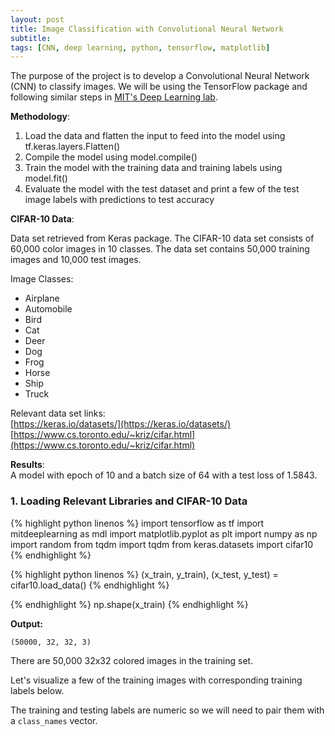 ```yaml
---
layout: post
title: Image Classification with Convolutional Neural Network
subtitle:
tags: [CNN, deep learning, python, tensorflow, matplotlib]
---
```


The purpose of the project is to develop a Convolutional Neural Network (CNN) to classify images. We will be using the TensorFlow package and following similar steps in [MIT's Deep Learning lab](https://github.com/aamini/introtodeeplearning/blob/master/lab2/Part1_MNIST.ipynb).

__Methodology__:

1. Load the data and flatten the input to feed into the model using tf.keras.layers.Flatten()
2. Compile the model using model.compile()
3. Train the model with the training data and training labels using model.fit()
4. Evaluate the model with the test dataset and print a few of the test image labels with predictions to test accuracy

__CIFAR-10 Data__:

Data set retrieved from Keras package. The CIFAR-10 data set consists of 60,000 color images in 10 classes. The data set contains 50,000 training images and 10,000 test images.

Image Classes:
* Airplane
* Automobile
* Bird
* Cat
* Deer
* Dog
* Frog
* Horse
* Ship
* Truck

Relevant data set links:  
[https://keras.io/datasets/](https://keras.io/datasets/)    
[https://www.cs.toronto.edu/~kriz/cifar.html](https://www.cs.toronto.edu/~kriz/cifar.html)


__Results__:   
A model with epoch of 10 and a batch size of 64 with a test loss of 1.5843.

### 1. Loading Relevant Libraries and CIFAR-10 Data

{% highlight python linenos %}
import tensorflow as tf
import mitdeeplearning as mdl
import matplotlib.pyplot as plt
import numpy as np
import random
from tqdm import tqdm
from keras.datasets import cifar10
{% endhighlight %}


{% highlight python linenos %}
(x_train, y_train), (x_test, y_test) = cifar10.load_data()
{% endhighlight %}

{% endhighlight %}
np.shape(x_train)
{% endhighlight %}

**Output:**
```
(50000, 32, 32, 3)
```

There are 50,000 32x32 colored images in the training set.

Let's visualize a few of the training images with corresponding training labels below.

The training and testing labels are numeric so we will need to
pair them with a `class_names` vector.

<!-- {% highlight python linenos %}
class_names = ['airplane', 'automobile', 'bird', 'cat', 'deer', 'dog',
               'frog', 'horse', 'ship', 'truck']

# Plot 25 random images from the training set with labels
random_inds = np.random.choice(50000,25)
plt.figure(figsize=(12,12))
for i in range(25):
    plt.subplot(5,5,i+1)
    image_ind = random_inds[i]
    plt.imshow(x_train[image_ind])
    plt.xlabel(class_names[y_train[image_ind][0]])
    plt.xticks([])
    plt.yticks([])
    plt.grid(False)
plt.show()
{% endhighlight %}


![png](/assets/img/CNN_files/CNN_files_1.png)


**Noramlize training images and testing images**

{% highlight python linenos %}
train_images = (x_train/255.).astype(np.float32)
train_labels = y_train
test_images = (x_test/255.).astype(np.float32)
test_labels = y_test
{% endhighlight %}

### 2. Compiling the Model


{% highlight python linenos %}
def build_cnn_model():

    cnn_model = tf.keras.Sequential([

        # Defining the first convolutional layer
        tf.keras.layers.Conv2D(kernel_size=(3,3), filters=32, activation=tf.nn.relu, input_shape=(32, 32, 3)),

        # Defining the first max pooling layer
        tf.keras.layers.MaxPool2D(pool_size=(2,2)),

        # Defining the second convolutional layer
        tf.keras.layers.Conv2D(kernel_size=(3,3), filters=64, activation=tf.nn.relu),

        # Defining the second max pooling layer
        tf.keras.layers.MaxPool2D(pool_size=(2,2)),

        # Flattening image and label vectors
        tf.keras.layers.Flatten(),

        # Defining the last Dense layer to output the classification probabilities
        tf.keras.layers.Dense(64, activation=tf.nn.relu),

        # Defining Dense layer to output classification probabilities
        tf.keras.layers.Dense(10, activation=tf.nn.softmax)
    ])

    return cnn_model

cnn_model = build_cnn_model()
{% endhighlight %}


{% highlight python linenos %}
# Initialize the model by passing some data through
cnn_model.predict(train_images[[0]])

# Print the summary of the layers in the model
print(cnn_model.summary())
{% endhighlight %}

**Output:**  

    Model: "sequential"
    _________________________________________________________________
    Layer (type)                 Output Shape              Param #   
    =================================================================
    conv2d (Conv2D)              (None, 30, 30, 32)        896       
    _________________________________________________________________
    max_pooling2d (MaxPooling2D) (None, 15, 15, 32)        0         
    _________________________________________________________________
    conv2d_1 (Conv2D)            (None, 13, 13, 64)        18496     
    _________________________________________________________________
    max_pooling2d_1 (MaxPooling2 (None, 6, 6, 64)          0         
    _________________________________________________________________
    flatten (Flatten)            (None, 2304)              0         
    _________________________________________________________________
    dense (Dense)                (None, 64)                147520    
    _________________________________________________________________
    dense_1 (Dense)              (None, 10)                650       
    =================================================================
    Total params: 167,562
    Trainable params: 167,562
    Non-trainable params: 0
    _________________________________________________________________
    None


**Compiling the model with the parameters below.**

- Adam optimizer   
- Learning rate of .001      
- Sparse Categorical Crossentropy Loss   


{% highlight python linenos %}
cnn_model.compile(optimizer=tf.keras.optimizers.Adam(learning_rate=1e-3),
              loss='sparse_categorical_crossentropy',
              metrics=['sparse_categorical_crossentropy'])
{% endhighlight %}

### 3. Training the Model

{% highlight python linenos %}
BATCH_SIZE=64
EPOCHS=10

modfit=cnn_model.fit(train_images, train_labels, batch_size=BATCH_SIZE, epochs=EPOCHS,
          validation_data=(test_images, test_labels))
{% endhighlight %}

    Train on 50000 samples, validate on 10000 samples
    Epoch 1/10
    50000/50000 [==============================] - 20s 391us/sample - loss: 0.3894 - sparse_categorical_crossentropy: 0.3894 - val_loss: 1.0823 - val_sparse_categorical_crossentropy: 1.0823
    Epoch 2/10
    50000/50000 [==============================] - 19s 372us/sample - loss: 0.3628 - sparse_categorical_crossentropy: 0.3628 - val_loss: 1.1945 - val_sparse_categorical_crossentropy: 1.1945
    Epoch 3/10
    50000/50000 [==============================] - 19s 380us/sample - loss: 0.3376 - sparse_categorical_crossentropy: 0.3377 - val_loss: 1.1977 - val_sparse_categorical_crossentropy: 1.1977
    Epoch 4/10
    50000/50000 [==============================] - 19s 384us/sample - loss: 0.3162 - sparse_categorical_crossentropy: 0.3162 - val_loss: 1.2850 - val_sparse_categorical_crossentropy: 1.2850
    Epoch 5/10
    50000/50000 [==============================] - 19s 373us/sample - loss: 0.2988 - sparse_categorical_crossentropy: 0.2988 - val_loss: 1.3134 - val_sparse_categorical_crossentropy: 1.3134
    Epoch 6/10
    50000/50000 [==============================] - 19s 381us/sample - loss: 0.2772 - sparse_categorical_crossentropy: 0.2772 - val_loss: 1.3929 - val_sparse_categorical_crossentropy: 1.3929
    Epoch 7/10
    50000/50000 [==============================] - 21s 419us/sample - loss: 0.2608 - sparse_categorical_crossentropy: 0.2608 - val_loss: 1.4771 - val_sparse_categorical_crossentropy: 1.4771
    Epoch 8/10
    50000/50000 [==============================] - 28s 569us/sample - loss: 0.2373 - sparse_categorical_crossentropy: 0.2373 - val_loss: 1.5166 - val_sparse_categorical_crossentropy: 1.5166
    Epoch 9/10
    50000/50000 [==============================] - 28s 568us/sample - loss: 0.2179 - sparse_categorical_crossentropy: 0.2179 - val_loss: 1.6101 - val_sparse_categorical_crossentropy: 1.6101
    Epoch 10/10
    50000/50000 [==============================] - 29s 573us/sample - loss: 0.2144 - sparse_categorical_crossentropy: 0.2144 - val_loss: 1.5843 - val_sparse_categorical_crossentropy: 1.5843


### 4. Evaluate the Model

**Calculating the Test Loss**


{% highlight python linenos %}
test_loss = cnn_model.evaluate(x=test_images, y=test_labels)
{% endhighlight %}

    10000/10000 [==============================] - 1s 148us/sample - loss: 1.5843 - sparse_categorical_crossentropy: 1.5843





    [1.5843368148803711, 1.5843371]



**Plotting Test and Training Loss**


{% highlight python linenos %}
plt.plot(modfit.history['loss'])
plt.plot(modfit.history['val_loss'])
plt.ylabel('ModelLoss')
plt.xlabel('Iteration')
plt.legend(['train', 'test'], loc='upper left')
plt.show()
{% endhighlight %}


![png](/assets/img/CNN_files/CNN_files_2.png)


It looks like the loss for the test and training data set declines after epoch equals to 8.

**Predictions**   
Let's make a few predictions and check the test labels to see if the predictions are correct.

Note, the model can be very confident with high prediction probabilities even for incorrect predictions.


{% highlight python linenos %}
test_images=np.reshape(test_images, (10000,32,32,3))

# predictions on test data
predictions = cnn_model.predict(test_images)
prediction = np.argmax(predictions, axis=1)

# the probability of predictions
prediction_probs = np.max(predictions, axis=1)*100

num_rows = 6
num_cols = 6
plt.figure(figsize=(3*num_cols-.5, 4*num_rows-.5))
for i in range(25):
    plt.subplot(5,5,i+1)
    plt.imshow(test_images[i])
    plt.title("Pred Label: {}\n Pred Prob: {:.0f}%\n Test Label: {}".format(
    class_names[prediction[i]], prediction_probs[i], class_names[test_labels[i][0]]), color='blue')
    plt.xticks([])
    plt.yticks([])
    plt.grid(False)
    plt.axis(False)
plt.show()
{% endhighlight %}


![png](/assets/img/CNN_files/CNN_files_3.png) -->
